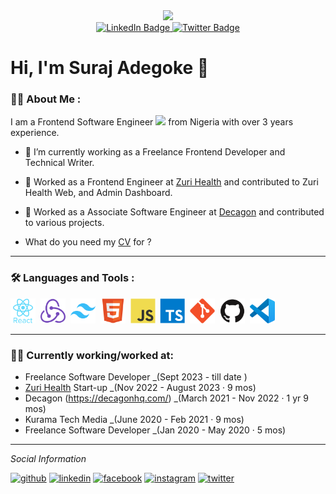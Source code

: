 <div id="header" align="center">
  <img src="https://media.giphy.com/media/M9gbBd9nbDrOTu1Mqx/giphy.gif" width="100"/>
  <div id="badges">
    <a href="https://www.linkedin.com/in/surajudeen-adegoke-3a224aa0/">
      <img src="https://img.shields.io/badge/LinkedIn-blue?style=for-the-badge&logo=linkedin&logoColor=white" alt="LinkedIn Badge"/>
    </a>
    <a href="https://twitter.com/adeg4_a">
      <img src="https://img.shields.io/badge/Twitter-blue?style=for-the-badge&logo=twitter&logoColor=white" alt="Twitter Badge"/>
    </a>
  </div>
</div>

# Hi, I'm Suraj Adegoke 👋

### 👨‍💻 About Me :

I am a Frontend Software Engineer <img src="https://media.giphy.com/media/WUlplcMpOCEmTGBtBW/giphy.gif" width="30"> from Nigeria with over 3 years experience.

- 💼 I’m currently working as a Freelance Frontend Developer and Technical Writer.

- 💼 Worked as a Frontend Engineer at [Zuri Health](https://zuri.health/) and contributed to Zuri Health Web, and Admin Dashboard.

- 💼 Worked as a Associate Software Engineer at [Decagon](https://decagonhq.com/) and contributed to various projects.

- What do you need my [CV](https://docs.google.com/document/d/1M5ST89QjVWAys9-Bs5jc1N90vVb90vQI//export?format=pdf) for ?

---

### :hammer_and_wrench: Languages and Tools :

<div>
  <img src="https://github.com/devicons/devicon/blob/master/icons/react/react-original-wordmark.svg" title="React" alt="React" width="40" height="40"/>&nbsp;
  <img src="https://github.com/devicons/devicon/blob/master/icons/redux/redux-original.svg" title="Redux" alt="Redux " width="40" height="40"/>&nbsp;
  <img src="https://github.com/devicons/devicon/blob/master/icons/tailwindcss/tailwindcss-plain.svg"  title="Tailwind" alt="Tailwind" width="40" height="40"/>&nbsp;
  <img src="https://github.com/devicons/devicon/blob/master/icons/html5/html5-original.svg" title="HTML5" alt="HTML" width="40" height="40"/>&nbsp;
  <img src="https://github.com/devicons/devicon/blob/master/icons/javascript/javascript-original.svg" title="JavaScript" alt="JavaScript" width="40" height="40"/>&nbsp;
  <img src="https://github.com/devicons/devicon/blob/master/icons/typescript/typescript-plain.svg" title="Typescript" alt="Typescript" width="40" height="40"/>&nbsp;
  <img src="https://github.com/devicons/devicon/blob/master/icons/git/git-original.svg" title="Git"  alt="Git" width="40" height="40"/>&nbsp;
  <img src="https://github.com/devicons/devicon/blob/master/icons/github/github-original.svg" title="Github"  alt="Github" width="40" height="40"/>&nbsp;
    <img src="https://github.com/devicons/devicon/blob/master/icons/vscode/vscode-original.svg" title="VScode"  alt="VScode" width="40" height="40"/>&nbsp;
</div>

---

### 👨‍💻 Currently working/worked at:
- Freelance Software Developer  _(Sept 2023 - till date )
- [Zuri Health](https://zuri.health/) Start-up _(Nov 2022 - August 2023 · 9 mos)
- Decagon (https://decagonhq.com/) _(March 2021 - Nov 2022 · 1 yr 9 mos)
- Kurama Tech Media _(June 2020 - Feb 2021 · 9 mos)
- Freelance Software Developer _(Jan 2020 - May 2020 · 5 mos)

---

_Social Information_

[<img src='https://cdn.jsdelivr.net/npm/simple-icons@3.0.1/icons/github.svg' alt='github' height='20'>](https://github.com/surajudeenadegoke/) [<img src='https://cdn.jsdelivr.net/npm/simple-icons@3.0.1/icons/linkedin.svg' alt='linkedin' height='20'>](https://www.linkedin.com/in/surajudeen-adegoke-3a224aa0/) [<img src='https://cdn.jsdelivr.net/npm/simple-icons@3.0.1/icons/facebook.svg' alt='facebook' height='20'>](https://web.facebook.com/profile.php?id=100004866885625) [<img src='https://cdn.jsdelivr.net/npm/simple-icons@3.0.1/icons/instagram.svg' alt='instagram' height='20'>](https://www.instagram.com/surajudeenadegoke/) [<img src='https://cdn.jsdelivr.net/npm/simple-icons@3.0.1/icons/twitter.svg' alt='twitter' height='20'>](https://twitter.com/adeg4_a)

<!--
*Bennyyoung/Bennyyoung* is a ✨ special ✨ repository because its `README.md` (this file) appears on your GitHub profile.

Here are some ideas to get you started:

- 🔭 I’m currently working on ...
- 🌱 I’m currently learning ...
- 👯 I’m looking to collaborate on ...
- 🤔 I’m looking for help with ...
- 💬 Ask me about ...
- 📫 How to reach me: ...
- 😄 Pronouns: ...
- ⚡ Fun fact: ...
-->
